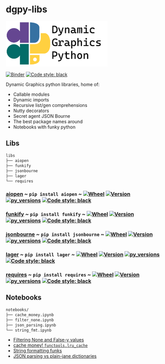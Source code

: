 # dgpy-libs

<img src="https://github.com/dynamic-graphics-inc/dgpy-libs/blob/master/_data/dgpy_banner.svg?raw=true" alt="drawing" width="320"/>

[![Binder](https://mybinder.org/badge_logo.svg)](https://mybinder.org/v2/gh/dynamic-graphics-inc/dgpy-libs/master?filepath=README.ipynb)
[![Code style: black](https://img.shields.io/badge/code%20style-black-000000.svg)](https://github.com/psf/black)

Dynamic Graphics python libraries, home of:

 - Callable modules
 - Dynamic imports
 - Recursive list/gen comprehensions
 - Nutty decorators
 - Secret agent JSON Bourne
 - The best package names around
 - Notebooks with funky python

## Libs

```
libs
├── aiopen
├── funkify
├── jsonbourne
├── lager
└── requires
```

### [aiopen](./libs/aiopen/README.md) ~ `pip install aiopen` ~ [![Wheel](https://img.shields.io/pypi/wheel/aiopen.svg)](https://img.shields.io/pypi/wheel/aiopen.svg) [![Version](https://img.shields.io/pypi/v/aiopen.svg)](https://img.shields.io/pypi/v/aiopen.svg) [![py_versions](https://img.shields.io/pypi/pyversions/aiopen.svg)](https://img.shields.io/pypi/pyversions/aiopen.svg) [![Code style: black](https://img.shields.io/badge/code%20style-black-000000.svg)](https://github.com/psf/black)

### [funkify](./libs/funkify/README.md) ~ `pip install funkify` ~ [![Wheel](https://img.shields.io/pypi/wheel/funkify.svg)](https://img.shields.io/pypi/wheel/funkify.svg) [![Version](https://img.shields.io/pypi/v/funkify.svg)](https://img.shields.io/pypi/v/funkify.svg) [![py_versions](https://img.shields.io/pypi/pyversions/funkify.svg)](https://img.shields.io/pypi/pyversions/funkify.svg) [![Code style: black](https://img.shields.io/badge/code%20style-black-000000.svg)](https://github.com/psf/black)

### [jsonbourne](./libs/jsonbourne/README.md) ~ `pip install jsonbourne` ~ [![Wheel](https://img.shields.io/pypi/wheel/jsonbourne.svg)](https://img.shields.io/pypi/wheel/jsonbourne.svg) [![Version](https://img.shields.io/pypi/v/jsonbourne.svg)](https://img.shields.io/pypi/v/jsonbourne.svg) [![py_versions](https://img.shields.io/pypi/pyversions/jsonbourne.svg)](https://img.shields.io/pypi/pyversions/jsonbourne.svg) [![Code style: black](https://img.shields.io/badge/code%20style-black-000000.svg)](https://github.com/psf/black)

### [lager](./libs/lager/README.md) ~ `pip install lager` ~ [![Wheel](https://img.shields.io/pypi/wheel/lager.svg)](https://img.shields.io/pypi/wheel/lager.svg) [![Version](https://img.shields.io/pypi/v/lager.svg)](https://img.shields.io/pypi/v/lager.svg) [![py_versions](https://img.shields.io/pypi/pyversions/lager.svg)](https://img.shields.io/pypi/pyversions/lager.svg) [![Code style: black](https://img.shields.io/badge/code%20style-black-000000.svg)](https://github.com/psf/black)

### [requires](./libs/requires/README.md) ~ `pip install requires` ~ [![Wheel](https://img.shields.io/pypi/wheel/requires.svg)](https://img.shields.io/pypi/wheel/requires.svg) [![Version](https://img.shields.io/pypi/v/requires.svg)](https://img.shields.io/pypi/v/requires.svg) [![py_versions](https://img.shields.io/pypi/pyversions/requires.svg)](https://img.shields.io/pypi/pyversions/requires.svg) [![Code style: black](https://img.shields.io/badge/code%20style-black-000000.svg)](https://github.com/psf/black)

## Notebooks

```
notebooks/
├── cache_money.ipynb
├── filter_none.ipynb
├── json_parsing.ipynb
└── string_fmt.ipynb
```

 - [Filtering None and False-y values](./notebooks/filter_none.ipynb)
 - [cache money! `functools.lru_cache`](./notebooks/cache_money.ipynb)
 - [String formatting funks](./notebooks/string_fmt.ipynb)
 - [JSON parsing vs plain-jane dictionaries](./notebooks/json_parsing.ipynb)
